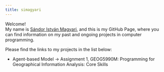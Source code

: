 ```yaml
---
title: simagyari
---
```



Welcome!  
My name is [Sándor István Magyari](www.linkedin.com/in/si-magyari), and this is my GitHub Page, where you can find information on my past and ongoing projects in computer programming.

Please find the links to my projects in the list below:

 - Agent-based Model -> Assignment 1, GEOG5990M: Programming for Geographical Information Analysis: Core Skills
